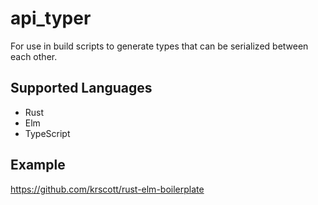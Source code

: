 # api_typer
For use in build scripts to generate types that can be serialized between each other.

## Supported Languages
* Rust
* Elm
* TypeScript


## Example
https://github.com/krscott/rust-elm-boilerplate
